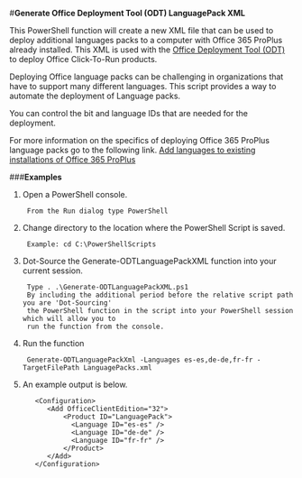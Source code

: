 ﻿#**Generate Office Deployment Tool (ODT) LanguagePack XML**

This PowerShell function will create a new XML file that can be used to deploy additional languages packs to a computer with Office 365 ProPlus already installed. This XML is used with the [Office Deployment Tool (ODT)](http://www.microsoft.com/en-us/download/details.aspx?id=36778) to deploy Office Click-To-Run products.    

Deploying Office language packs can be challenging in organizations that have to support many different languages.  This script provides a way to automate the deployment of Language packs.  

You can control the bit and language IDs that are needed for the deployment.

For more information on the specifics of deploying Office 365 ProPlus language packs go to the following link.
[Add languages to existing installations of Office 365 ProPlus](https://technet.microsoft.com/en-us/library/jj219422.aspx#Anchor_7)

###**Examples**

1. Open a PowerShell console.

		From the Run dialog type PowerShell 

2. Change directory to the location where the PowerShell Script is saved.

		Example: cd C:\PowerShellScripts

3. Dot-Source the Generate-ODTLanguagePackXML function into your current session.

		Type . .\Generate-ODTLanguagePackXML.ps1
		By including the additional period before the relative script path you are 'Dot-Sourcing' 
		the PowerShell function in the script into your PowerShell session which will allow you to 
		run the function from the console.

4. Run the function

		Generate-ODTLanguagePackXml -Languages es-es,de-de,fr-fr -TargetFilePath LanguagePacks.xml 

5. An example output is below.  

          <Configuration>
             <Add OfficeClientEdition="32">
                 <Product ID="LanguagePack">
                   <Language ID="es-es" />
                   <Language ID="de-de" />
                   <Language ID="fr-fr" />
                 </Product>
             </Add>
          </Configuration>

